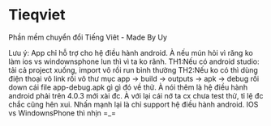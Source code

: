 # Tieqviet
Phần mềm chuyển đổi Tiếng Viêt - Made By Uy

Lưu ý: App chỉ hỗ trợ cho hệ điều hành android. À nếu mún hỏi vì răng ko làm ios vs windownsphone lun thì vì ta ko rãnh.
TH1:Nếu có android studio: tải cả project xuống, import vô rồi run bình thường
TH2:Nếu ko có thì dùng điện thoại vô link rồi vô thư mục app -> build -> outputs -> apk -> debug rồi down cái file app-debug.apk gì gì đó về thử. À nói thêm là hệ điều hành android phải trên 4.0.3 mới xài đc. À với lại cái nớ ta cx chưa test thử, tỉ lệ đc chắc cũng hên xui.
Nhấn mạnh lại là chỉ support hệ điều hành android. IOS vs WindownsPhone thì nhịn =_=
